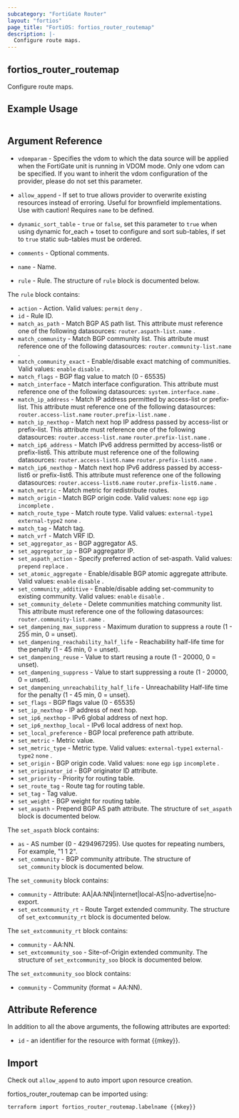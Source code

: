 ```yaml
---
subcategory: "FortiGate Router"
layout: "fortios"
page_title: "FortiOS: fortios_router_routemap"
description: |-
  Configure route maps.
---
```


## fortios_router_routemap
Configure route maps.

## Example Usage

```hcl

```

## Argument Reference
* `vdomparam` - Specifies the vdom to which the data source will be applied when the FortiGate unit is running in VDOM mode. Only one vdom can be specified. If you want to inherit the vdom configuration of the provider, please do not set this parameter.
* `allow_append` - If set to true allows provider to overwrite existing resources instead of erroring. Useful for brownfield implementations. Use with caution! Requires `name` to be defined.
* `dynamic_sort_table` - `true` or `false`, set this parameter to `true` when using dynamic for_each + toset to configure and sort sub-tables, if set to `true` static sub-tables must be ordered.

* `comments` - Optional comments.
* `name` - Name.
* `rule` - Rule. The structure of `rule` block is documented below.

The `rule` block contains:

* `action` - Action. Valid values: `permit` `deny` .
* `id` - Rule ID.
* `match_as_path` - Match BGP AS path list. This attribute must reference one of the following datasources: `router.aspath-list.name` .
* `match_community` - Match BGP community list. This attribute must reference one of the following datasources: `router.community-list.name` .
* `match_community_exact` - Enable/disable exact matching of communities. Valid values: `enable` `disable` .
* `match_flags` - BGP flag value to match (0 - 65535)
* `match_interface` - Match interface configuration. This attribute must reference one of the following datasources: `system.interface.name` .
* `match_ip_address` - Match IP address permitted by access-list or prefix-list. This attribute must reference one of the following datasources: `router.access-list.name` `router.prefix-list.name` .
* `match_ip_nexthop` - Match next hop IP address passed by access-list or prefix-list. This attribute must reference one of the following datasources: `router.access-list.name` `router.prefix-list.name` .
* `match_ip6_address` - Match IPv6 address permitted by access-list6 or prefix-list6. This attribute must reference one of the following datasources: `router.access-list6.name` `router.prefix-list6.name` .
* `match_ip6_nexthop` - Match next hop IPv6 address passed by access-list6 or prefix-list6. This attribute must reference one of the following datasources: `router.access-list6.name` `router.prefix-list6.name` .
* `match_metric` - Match metric for redistribute routes.
* `match_origin` - Match BGP origin code. Valid values: `none` `egp` `igp` `incomplete` .
* `match_route_type` - Match route type. Valid values: `external-type1` `external-type2` `none` .
* `match_tag` - Match tag.
* `match_vrf` - Match VRF ID.
* `set_aggregator_as` - BGP aggregator AS.
* `set_aggregator_ip` - BGP aggregator IP.
* `set_aspath_action` - Specify preferred action of set-aspath. Valid values: `prepend` `replace` .
* `set_atomic_aggregate` - Enable/disable BGP atomic aggregate attribute. Valid values: `enable` `disable` .
* `set_community_additive` - Enable/disable adding set-community to existing community. Valid values: `enable` `disable` .
* `set_community_delete` - Delete communities matching community list. This attribute must reference one of the following datasources: `router.community-list.name` .
* `set_dampening_max_suppress` - Maximum duration to suppress a route (1 - 255 min, 0 = unset).
* `set_dampening_reachability_half_life` - Reachability half-life time for the penalty (1 - 45 min, 0 = unset).
* `set_dampening_reuse` - Value to start reusing a route (1 - 20000, 0 = unset).
* `set_dampening_suppress` - Value to start suppressing a route (1 - 20000, 0 = unset).
* `set_dampening_unreachability_half_life` - Unreachability Half-life time for the penalty (1 - 45 min, 0 = unset).
* `set_flags` - BGP flags value (0 - 65535)
* `set_ip_nexthop` - IP address of next hop.
* `set_ip6_nexthop` - IPv6 global address of next hop.
* `set_ip6_nexthop_local` - IPv6 local address of next hop.
* `set_local_preference` - BGP local preference path attribute.
* `set_metric` - Metric value.
* `set_metric_type` - Metric type. Valid values: `external-type1` `external-type2` `none` .
* `set_origin` - BGP origin code. Valid values: `none` `egp` `igp` `incomplete` .
* `set_originator_id` - BGP originator ID attribute.
* `set_priority` - Priority for routing table.
* `set_route_tag` - Route tag for routing table.
* `set_tag` - Tag value.
* `set_weight` - BGP weight for routing table.
* `set_aspath` - Prepend BGP AS path attribute. The structure of `set_aspath` block is documented below.

The `set_aspath` block contains:

* `as` - AS number (0 - 4294967295). Use quotes for repeating numbers, For example, "1 1 2".
* `set_community` - BGP community attribute. The structure of `set_community` block is documented below.

The `set_community` block contains:

* `community` - Attribute: AA|AA:NN|internet|local-AS|no-advertise|no-export.
* `set_extcommunity_rt` - Route Target extended community. The structure of `set_extcommunity_rt` block is documented below.

The `set_extcommunity_rt` block contains:

* `community` - AA:NN.
* `set_extcommunity_soo` - Site-of-Origin extended community. The structure of `set_extcommunity_soo` block is documented below.

The `set_extcommunity_soo` block contains:

* `community` - Community (format = AA:NN).

## Attribute Reference

In addition to all the above arguments, the following attributes are exported:
* `id` - an identifier for the resource with format {{mkey}}.

## Import

Check out `allow_append` to auto import upon resource creation.

fortios_router_routemap can be imported using:
```sh
terraform import fortios_router_routemap.labelname {{mkey}}
```
